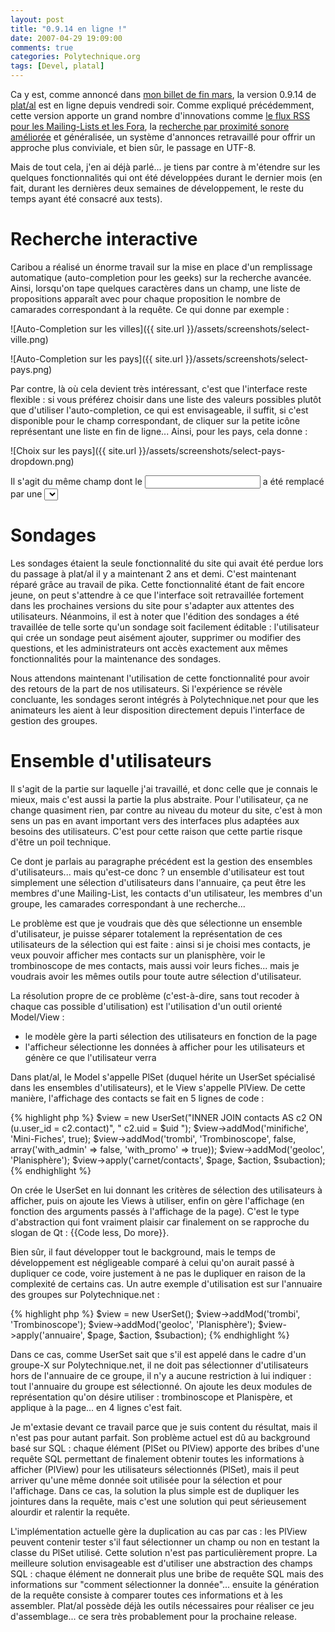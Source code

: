 ```yaml
---
layout: post
title: "0.9.14 en ligne !"
date: 2007-04-29 19:09:00
comments: true
categories: Polytechnique.org
tags: [Devel, platal]
---
```

Ca y est, comme annoncé dans [mon billet de fin mars](/mind/post/2007/03/30/Un-apercu-de-la-version-0914-de-plat/al), la version 0.9.14 de [plat/al](http://opensource.polytechnique.org/platal) est en ligne depuis vendredi soir. Comme expliqué précédemment, cette version apporte un grand nombre d'innovations comme [le flux RSS pour les Mailing-Lists et les Fora](/mind/post/2007/02/25/Un-client-RSS-pour-lire-les-Forums-NNTP-et-les-Mailing-Lists), la [recherche par proximité sonore améliorée](/mind/post/2007/03/15/Soundex-Francais) et généralisée, un système d'annonces retravaillé pour offrir un approche plus conviviale, et bien sûr, le passage en UTF-8.

Mais de tout cela, j'en ai déjà parlé... je tiens par contre à m'étendre sur les quelques fonctionnalités qui ont été développées durant le dernier mois (en fait, durant les dernières deux semaines de développement, le reste du temps ayant été consacré aux tests).

<!-- more -->

Recherche interactive
=====================

Caribou a réalisé un énorme travail sur la mise en place d'un remplissage automatique (auto-completion pour les geeks) sur la recherche avancée. Ainsi, lorsqu'on tape quelques caractères dans un champ, une liste de propositions apparaît avec pour chaque proposition le nombre de camarades correspondant à la requête. Ce qui donne par exemple :

![Auto-Completion sur les villes]({{ site.url }}/assets/screenshots/select-ville.png)

![Auto-Completion sur les pays]({{ site.url }}/assets/screenshots/select-pays.png)

Par contre, là où cela devient très intéressant, c'est que l'interface reste flexible : si vous préférez choisir dans une liste des valeurs possibles plutôt que d'utiliser l'auto-completion, ce qui est envisageable, il suffit, si c'est disponible pour le champ correspondant, de cliquer sur la petite icône représentant une liste en fin de ligne... Ainsi, pour les pays, cela donne :

![Choix sur les pays]({{ site.url }}/assets/screenshots/select-pays-dropdown.png)

Il s'agit du même champ dont le <input type="text"> a été remplacé par une <select>.

Sondages
========

Les sondages étaient la seule fonctionnalité du site qui avait été perdue lors du passage à plat/al il y a maintenant 2 ans et demi. C'est maintenant réparé grâce au travail de pika. Cette fonctionnalité étant de fait encore jeune, on peut s'attendre à ce que l'interface soit retravaillée fortement dans les prochaines versions du site pour s'adapter aux attentes des utilisateurs. Néanmoins, il est à noter que l'édition des sondages a été travaillée de telle sorte qu'un sondage soit facilement éditable : l'utilisateur qui crée un sondage peut aisément ajouter, supprimer ou modifier des questions, et les administrateurs ont accès exactement aux mêmes fonctionnalités pour la maintenance des sondages.

Nous attendons maintenant l'utilisation de cette fonctionnalité pour avoir des retours de la part de nos utilisateurs. Si l'expérience se révèle concluante, les sondages seront intégrés à Polytechnique.net pour que les animateurs les aient à leur disposition directement depuis l'interface de gestion des groupes.

Ensemble d'utilisateurs
=======================

Il s'agit de la partie sur laquelle j'ai travaillé, et donc celle que je connais le mieux, mais c'est aussi la partie la plus abstraite. Pour l'utilisateur, ça ne change quasiment rien, par contre au niveau du moteur du site, c'est à mon sens un pas en avant important vers des interfaces plus adaptées aux besoins des utilisateurs. C'est pour cette raison que cette partie risque d'être un poil technique.

Ce dont je parlais au paragraphe précédent est la gestion des ensembles d'utilisateurs... mais qu'est-ce donc ? un ensemble d'utilisateur est tout simplement une sélection d'utilisateurs dans l'annuaire, ça peut être les membres d'une Mailing-List, les contacts d'un utilisateur, les membres d'un groupe, les camarades correspondant à une recherche...

Le problème est que je voudrais que dès que sélectionne un ensemble d'utilisateur, je puisse séparer totalement la représentation de ces utilisateurs de la sélection qui est faite : ainsi si je choisi mes contacts, je veux pouvoir afficher mes contacts sur un planisphère, voir le trombinoscope de mes contacts, mais aussi voir leurs fiches... mais je voudrais avoir les mêmes outils pour toute autre sélection d'utilisateur.

La résolution propre de ce problème (c'est-à-dire, sans tout recoder à chaque cas possible d'utilisation) est l'utilisation d'un outil orienté Model/View :

*   le modèle gère la parti sélection des utilisateurs en fonction de la page
*   l'afficheur sélectionne les données à afficher pour les utilisateurs et génère ce que l'utilisateur verra

Dans plat/al, le Model s'appelle PlSet (duquel hérite un UserSet spécialisé dans les ensembles d'utilisateurs), et le View s'appelle PlView. De cette manière, l'affichage des contacts se fait en 5 lignes de code :


{% highlight php %}
$view = new UserSet("INNER JOIN contacts AS c2 ON (u.user_id = c2.contact)", " c2.uid = $uid ");
$view->addMod('minifiche', 'Mini-Fiches', true); 
$view->addMod('trombi', 'Trombinoscope', false, array('with_admin' => false, 'with_promo' => true)); 
$view->addMod('geoloc', 'Planisphère'); 
$view->apply('carnet/contacts', $page, $action, $subaction); 
{% endhighlight %}

On crée le UserSet en lui donnant les critères de sélection des utilisateurs à afficher, puis on ajoute les Views à utiliser, enfin on gère l'affichage (en fonction des arguments passés à l'affichage de la page). C'est le type d'abstraction qui font vraiment plaisir car finalement on se rapproche du slogan de Qt : {{Code less, Do more}}.

Bien sûr, il faut développer tout le background, mais le temps de développement est négligeable comparé à celui qu'on aurait passé à dupliquer ce code, voire justement à ne pas le dupliquer en raison de la complexité de certains cas. Un autre exemple d'utilisation est sur l'annuaire des groupes sur Polytechnique.net :


{% highlight php %}
$view = new UserSet(); 
$view->addMod('trombi', 'Trombinoscope'); 
$view->addMod('geoloc', 'Planisphère'); 
$view->apply('annuaire', $page, $action, $subaction); 
{% endhighlight %}

Dans ce cas, comme UserSet sait que s'il est appelé dans le cadre d'un groupe-X sur Polytechnique.net, il ne doit pas sélectionner d'utilisateurs hors de l'annuaire de ce groupe, il n'y a aucune restriction à lui indiquer : tout l'annuaire du groupe est sélectionné. On ajoute les deux modules de représentation qu'on désire utiliser : trombinoscope et Planispère, et applique à la page... en 4 lignes c'est fait.

Je m'extasie devant ce travail parce que je suis content du résultat, mais il n'est pas pour autant parfait. Son problème actuel est dû au background basé sur SQL : chaque élément (PlSet ou PlView) apporte des bribes d'une requête SQL permettant de finalement obtenir toutes les informations à afficher (PlView) pour les utilisateurs sélectionnés (PlSet), mais il peut arriver qu'une même donnée soit utilisée pour la sélection et pour l'affichage. Dans ce cas, la solution la plus simple est de dupliquer les jointures dans la requête, mais c'est une solution qui peut sérieusement alourdir et ralentir la requête.

L'implémentation actuelle gère la duplication au cas par cas : les PlView peuvent contenir tester s'il faut sélectionner un champ ou non en testant la classe du PlSet utilisé. Cette solution n'est pas particulièrement propre. La meilleure solution envisageable est d'utiliser une abstraction des champs SQL : chaque élément ne donnerait plus une bribe de requête SQL mais des informations sur "comment sélectionner la donnée"... ensuite la génération de la requête consiste à comparer toutes ces informations et à les assembler. Plat/al possède déjà les outils nécessaires pour réaliser ce jeu d'assemblage... ce sera très probablement pour la prochaine release.
